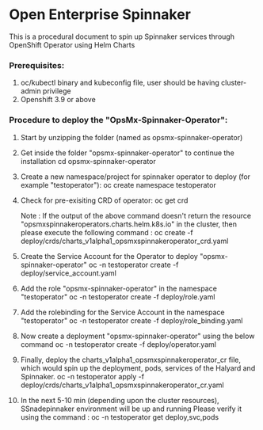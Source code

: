 # Open Enterprise Spinnaker

This is a procedural document to spin up Spinnaker services through OpenShift Operator using Helm Charts

### Prerequisites: 

1. oc/kubectl binary and kubeconfig file, user should be having cluster-admin privilege
2. Openshift 3.9 or above


### Procedure to deploy the "OpsMx-Spinnaker-Operator": 

1. Start by unzipping  the folder (named as opsmx-spinnaker-operator)

2. Get inside the folder "opsmx-spinnaker-operator" to continue the installation 
       cd opsmx-spinnaker-operator

3. Create a new namespace/project for spinnaker operator to deploy (for example "testoperator"):
       oc create namespace testoperator

4. Check for pre-exisiting CRD of operator:
       oc get crd
   
   Note : If the output of the above command doesn't return the resource "opsmxspinnakeroperators.charts.helm.k8s.io" in the cluster, then please execute the following command :
       oc create -f deploy/crds/charts_v1alpha1_opsmxspinnakeroperator_crd.yaml

5. Create the Service Account for the Operator to deploy "opsmx-spinnaker-operator"
       oc -n testoperator create -f deploy/service_account.yaml 

6. Add the role "opsmx-spinnaker-operator" in the namespace "testoperator"
       oc -n testoperator create -f deploy/role.yaml

7. Add the rolebinding for the Service Account in the namespace "testoperator" 
       oc -n testoperator create -f deploy/role_binding.yaml

8. Now create a deployment "opsmx-spinnaker-operator"  using the below command
       oc -n testoperator create -f deploy/operator.yaml

9. Finally, deploy the charts_v1alpha1_opsmxspinnakeroperator_cr file, which would spin up the deployment, pods, services of the Halyard and Spinnaker.
       oc -n testoperator apply -f deploy/crds/charts_v1alpha1_opsmxspinnakeroperator_cr.yaml 

10. In the next  5-10 min (depending upon the cluster resources), SSnadepinnaker environment  will be up and running
    Please verify it using the command :
       oc -n testoperator get deploy,svc,pods

